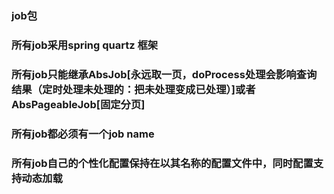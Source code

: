 ### job包

### 所有job采用spring quartz 框架
### 所有job只能继承AbsJob[永远取一页，doProcess处理会影响查询结果（定时处理未处理的：把未处理变成已处理）]或者AbsPageableJob[固定分页]
### 所有job都必须有一个job name
### 所有job自己的个性化配置保持在以其名称的配置文件中，同时配置支持动态加载
### 